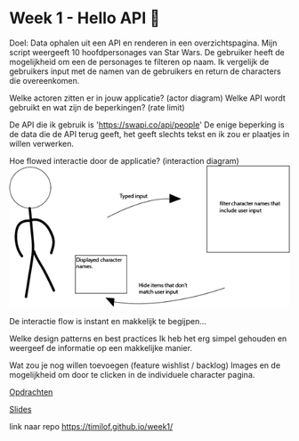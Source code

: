 # Week 1 - Hello API 🐒

Doel: Data ophalen uit een API en renderen in een overzichtspagina.
  Mijn script weergeeft 10 hoofdpersonages van Star Wars. De gebruiker heeft de mogelijkheid om een de personages te filteren   op naam. Ik vergelijk de gebruikers input met de namen van de gebruikers en return de characters die overeenkomen.
  
Welke actoren zitten er in jouw applicatie? (actor diagram)
Welke API wordt gebruikt en wat zijn de beperkingen? (rate limit)

  De API die ik gebruik is 'https://swapi.co/api/people'
  De enige beperking is de data die de API terug geeft, het geeft slechts tekst en ik zou er plaatjes in willen verwerken.

Hoe flowed interactie door de applicatie? (interaction diagram)
![interactin img](public/img/interaction.png)

  De interactie flow is instant en makkelijk te begijpen...

Welke design patterns en best practices
  Ik heb het erg simpel gehouden en weergeef de informatie op een makkelijke manier.

Wat zou je nog willen toevoegen (feature wishlist / backlog)
  Images en de mogelijkheid om door te clicken in de individuele character pagina.


[Opdrachten](https://drive.google.com/open?id=1OVhWQNaCgSluYviTKKWcApkyPd23xow1PiExb8GYANM)

[Slides](https://drive.google.com/open?id=1Rjl9xqXoKniQSRJPdkU1O5YwWC33SJK8KiV0a-H_xZU)


link naar repo
https://timilof.github.io/week1/
